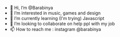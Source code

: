 - 👋 Hi, I’m @Barabinya
- 👀 I’m interested in music, games and design
- 🌱 I’m currently learning (I'm trying) Javascript
- 💞️ I’m looking to collaborate on help ppl with my job
- 📫 How to reach me : instagram  @barabinya
                                             
 
<!---
Barabinya/Barabinya is a ✨ special ✨ repository because its `README.md` (this file) appears on your GitHub profile.
You can click the Preview link to take a look at your changes.
--->
